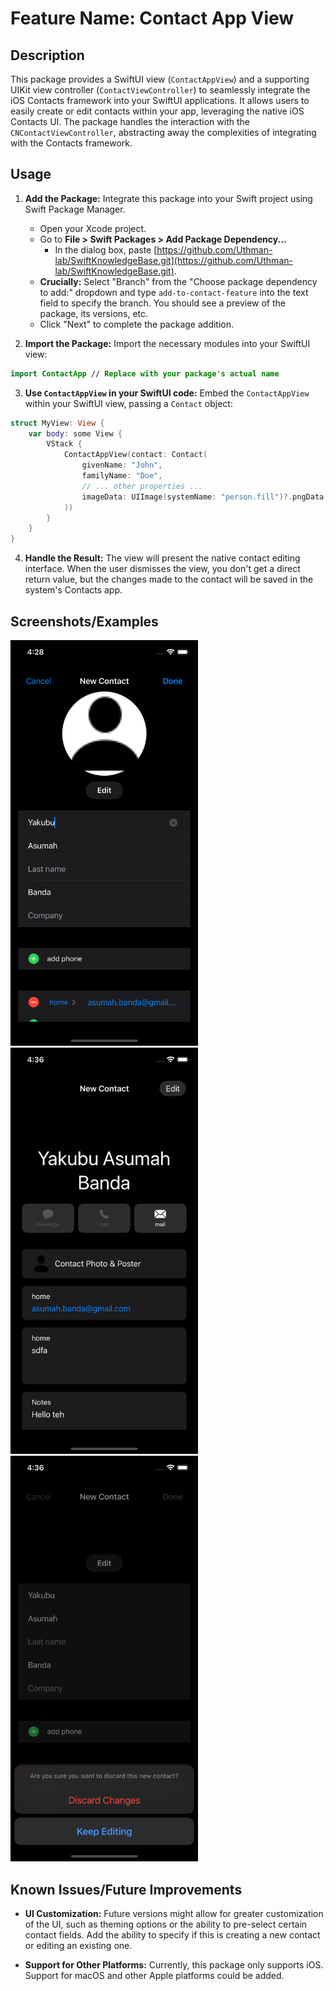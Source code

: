 # Feature Name: Contact App View

## Description

This package provides a SwiftUI view (`ContactAppView`) and a supporting UIKit view controller (`ContactViewController`) to seamlessly integrate the iOS Contacts framework into your SwiftUI applications.  It allows users to easily create or edit contacts within your app, leveraging the native iOS Contacts UI.  The package handles the interaction with the `CNContactViewController`, abstracting away the complexities of integrating with the Contacts framework.

## Usage

1. **Add the Package:** Integrate this package into your Swift project using Swift Package Manager.
    * Open your Xcode project.
    * Go to **File > Swift Packages > Add Package Dependency...**
        * In the dialog box, paste [https://github.com/Uthman-lab/SwiftKnowledgeBase.git](https://github.com/Uthman-lab/SwiftKnowledgeBase.git).
    * **Crucially:**  Select "Branch" from the "Choose package dependency to add:" dropdown and type `add-to-contact-feature` into the text field to specify the branch.  You should see a preview of the package, its versions, etc.
    * Click "Next" to complete the package addition.    

2. **Import the Package:** Import the necessary modules into your SwiftUI view:

```swift
import ContactApp // Replace with your package's actual name
```


3. **Use `ContactAppView` in your SwiftUI code:** Embed the `ContactAppView` within your SwiftUI view, passing a `Contact` object:


```swift
struct MyView: View {
    var body: some View {
        VStack {
            ContactAppView(contact: Contact(
                givenName: "John",
                familyName: "Doe",
                // ... other properties ...
                imageData: UIImage(systemName: "person.fill")?.pngData() ?? Data() //Example image Data
            ))
        }
    }
}
```

4. **Handle the Result:** The view will present the native contact editing interface. When the user dismisses the view, you don't get a direct return value,  but the changes made to the contact will be saved in the system's Contacts app.

## Screenshots/Examples
<div>
<img src="./assets/initial.png" alt="Diagram" width="300" background = "red" />
<img src="./assets/editing.png" alt="Diagram" width="300" />
<img src="./assets/dismiss.png" alt="Diagram" width="300" />
</div>

## Known Issues/Future Improvements

* **UI Customization:**  Future versions might allow for greater customization of the UI, such as theming options or the ability to pre-select certain contact fields.  Add the ability to specify if this is creating a new contact or editing an existing one.

* **Support for Other Platforms:** Currently, this package only supports iOS. Support for macOS and other Apple platforms could be added.
